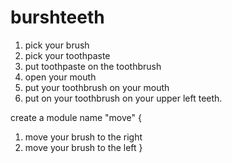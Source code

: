# burshteeth

1. pick your brush
2. pick your toothpaste
3. put toothpaste on the toothbrush 
4. open your mouth
5. put your toothbrush on your mouth
6. put on your toothbrush on your upper left teeth.

create a module name "move" {

  1. move your brush to the right
  2. move your brush to the left
  }
